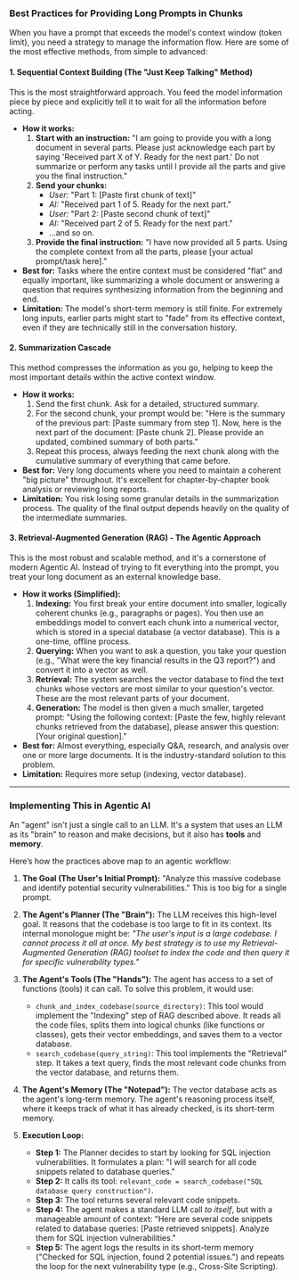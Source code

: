 ### Best Practices for Providing Long Prompts in Chunks

When you have a prompt that exceeds the model's context window (token limit), you need a strategy to manage the information flow. Here are some of the most effective methods, from simple to advanced:

#### 1. Sequential Context Building (The "Just Keep Talking" Method)
This is the most straightforward approach. You feed the model information piece by piece and explicitly tell it to wait for all the information before acting.

* **How it works:**
    1.  **Start with an instruction:** "I am going to provide you with a long document in several parts. Please just acknowledge each part by saying 'Received part X of Y. Ready for the next part.' Do not summarize or perform any tasks until I provide all the parts and give you the final instruction."
    2.  **Send your chunks:**
        * *User:* "Part 1: [Paste first chunk of text]"
        * *AI:* "Received part 1 of 5. Ready for the next part."
        * *User:* "Part 2: [Paste second chunk of text]"
        * *AI:* "Received part 2 of 5. Ready for the next part."
        * ...and so on.
    3.  **Provide the final instruction:** "I have now provided all 5 parts. Using the complete context from all the parts, please [your actual prompt/task here]."
* **Best for:** Tasks where the entire context must be considered "flat" and equally important, like summarizing a whole document or answering a question that requires synthesizing information from the beginning and end.
* **Limitation:** The model's short-term memory is still finite. For extremely long inputs, earlier parts might start to "fade" from its effective context, even if they are technically still in the conversation history.

#### 2. Summarization Cascade
This method compresses the information as you go, helping to keep the most important details within the active context window.

* **How it works:**
    1.  Send the first chunk. Ask for a detailed, structured summary.
    2.  For the second chunk, your prompt would be: "Here is the summary of the previous part: [Paste summary from step 1]. Now, here is the next part of the document: [Paste chunk 2]. Please provide an updated, combined summary of both parts."
    3.  Repeat this process, always feeding the next chunk along with the cumulative summary of everything that came before.
* **Best for:** Very long documents where you need to maintain a coherent "big picture" throughout. It's excellent for chapter-by-chapter book analysis or reviewing long reports.
* **Limitation:** You risk losing some granular details in the summarization process. The quality of the final output depends heavily on the quality of the intermediate summaries.

#### 3. Retrieval-Augmented Generation (RAG) - The Agentic Approach
This is the most robust and scalable method, and it's a cornerstone of modern Agentic AI. Instead of trying to fit everything into the prompt, you treat your long document as an external knowledge base.

* **How it works (Simplified):**
    1.  **Indexing:** You first break your entire document into smaller, logically coherent chunks (e.g., paragraphs or pages). You then use an embeddings model to convert each chunk into a numerical vector, which is stored in a special database (a vector database). This is a one-time, offline process.
    2.  **Querying:** When you want to ask a question, you take your question (e.g., "What were the key financial results in the Q3 report?") and convert it into a vector as well.
    3.  **Retrieval:** The system searches the vector database to find the text chunks whose vectors are most similar to your question's vector. These are the most relevant parts of your document.
    4.  **Generation:** The model is then given a much smaller, targeted prompt: "Using the following context: [Paste the few, highly relevant chunks retrieved from the database], please answer this question: [Your original question]."
* **Best for:** Almost everything, especially Q&A, research, and analysis over one or more large documents. It is the industry-standard solution to this problem.
* **Limitation:** Requires more setup (indexing, vector database).

---

### Implementing This in Agentic AI

An "agent" isn't just a single call to an LLM. It's a system that uses an LLM as its "brain" to reason and make decisions, but it also has **tools** and **memory**.

Here’s how the practices above map to an agentic workflow:

1.  **The Goal (The User's Initial Prompt):** "Analyze this massive codebase and identify potential security vulnerabilities." This is too big for a single prompt.

2.  **The Agent's Planner (The "Brain"):** The LLM receives this high-level goal. It reasons that the codebase is too large to fit in its context. Its internal monologue might be: *"The user's input is a large codebase. I cannot process it all at once. My best strategy is to use my Retrieval-Augmented Generation (RAG) toolset to index the code and then query it for specific vulnerability types."*

3.  **The Agent's Tools (The "Hands"):** The agent has access to a set of functions (tools) it can call. To solve this problem, it would use:
    * `chunk_and_index_codebase(source_directory)`: This tool would implement the "Indexing" step of RAG described above. It reads all the code files, splits them into logical chunks (like functions or classes), gets their vector embeddings, and saves them to a vector database.
    * `search_codebase(query_string)`: This tool implements the "Retrieval" step. It takes a text query, finds the most relevant code chunks from the vector database, and returns them.

4.  **The Agent's Memory (The "Notepad"):** The vector database acts as the agent's long-term memory. The agent's reasoning process itself, where it keeps track of what it has already checked, is its short-term memory.

5.  **Execution Loop:**
    * **Step 1:** The Planner decides to start by looking for SQL injection vulnerabilities. It formulates a plan: "I will search for all code snippets related to database queries."
    * **Step 2:** It calls its tool: `relevant_code = search_codebase("SQL database query construction")`.
    * **Step 3:** The tool returns several relevant code snippets.
    * **Step 4:** The agent makes a standard LLM call *to itself*, but with a manageable amount of context: "Here are several code snippets related to database queries: [Paste retrieved snippets]. Analyze them for SQL injection vulnerabilities."
    * **Step 5:** The agent logs the results in its short-term memory ("Checked for SQL injection, found 2 potential issues.") and repeats the loop for the next vulnerability type (e.g., Cross-Site Scripting).

